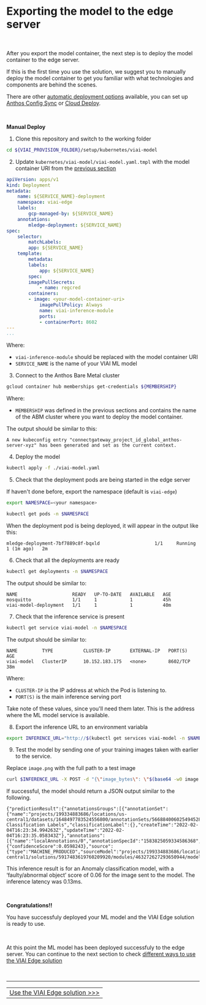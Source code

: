 # Exporting the model to the edge server

<br>

After you export the model container, the next step is to deploy the model container to the edge server.

If this is the first time you use the solution, we suggest you to manually deploy the model container to get you familiar with what technologies and components are behind the scenes.

There are other [automatic deployment options](./automaticdeployment.md) available, you can set up [Anthos Config Sync](./anthosconfigsync.md) or [Cloud Deploy](./clouddeploy.md).

<br>

__Manual Deploy__

1. Clone this repository and switch to the working folder

```bash
cd ${VIAI_PROVISION_FOLDER}/setup/kubernetes/viai-model
```

2. Update `kubernetes/viai-model/viai-model.yaml.tmpl` with the model container URI from the [previous section](./exportmodel.md)

```yaml
apiVersion: apps/v1
kind: Deployment
metadata:
    name: ${SERVICE_NAME}-deployment
    namespace: viai-edge
    labels:
        gcp-managed-by: ${SERVICE_NAME}
    annotations:
        mledge-deployment: ${SERVICE_NAME}
spec:
    selector:
        matchLabels:
        app: ${SERVICE_NAME}
    template:
        metadata:
        labels:
            app: ${SERVICE_NAME}
        spec:
        imagePullSecrets:
            - name: regcred
        containers:
        - image: <your-model-container-uri>
            imagePullPolicy: Always
            name: viai-inference-module
            ports:
            - containerPort: 8602
---
...
```

Where:

* `viai-inference-module` should be replaced with the model container URI
* `SERVICE_NAME` is the name of your VIAI ML model

3. Connect to the Anthos Bare Metal cluster

```bash
gcloud container hub memberships get-credentials ${MEMBERSHIP}
```

Where:

* `MEMBERSHIP` was defined in the previous sections and contains the name of the ABM cluster where you want to deploy the model container.

The output should be similar to this:

```text
A new kubeconfig entry "connectgateway_project_id_global_anthos-server-xyz" has been generated and set as the current context.
```

4. Deploy the model

```bash
kubectl apply -f ./viai-model.yaml
```

5. Check that the deployment pods are being started in the edge server

If haven't done before, export the namespace (default is `viai-edge`)
```bash
export NAMESPACE=<your namespace>

kubectl get pods -n $NAMESPACE
```

When the deployment pod is being deployed, it will appear in the output like this:

```text
mledge-deployment-7bf7889c8f-bqxld                    1/1     Running     1 (1m ago)   2m
```

6. Check that all the deployments are ready

```bash
kubectl get deployments -n $NAMESPACE
```

The output should be similar to:

```text
NAME                    READY   UP-TO-DATE   AVAILABLE   AGE
mosquitto               1/1     1            1           45h
viai-model-deployment   1/1     1            1           40m
```

7. Check that the inference service is present

```bash
kubectl get service viai-model -n $NAMESPACE
```

The output should be similar to:

```text
NAME         TYPE           CLUSTER-IP       EXTERNAL-IP   PORT(S)          AGE
viai-model   ClusterIP      10.152.183.175   <none>        8602/TCP         38m
```

Where:

* `CLUSTER-IP` is the IP address at which the Pod is listening to.
* `PORT(S)`  is the main inference serving port

Take note of these values, since you'll need them later. This is the address where the ML model service is available.

8. Export the inference URL to an environment variabla

```bash
export INFERENCE_URL="http://$(kubectl get services viai-model -n $NAMESPACE -o jsonpath='{.spec.clusterIP}'):8602/v1/visualInspection:predict"
```

9. Test the model by sending one of your training images taken with earlier to the service.

Replace `image.png` with the full path to a test image

```bash
curl $INFERENCE_URL -X POST -d "{\"image_bytes\": \"$(base64 -w0 image.png)\"}"
```

If successful, the model should return a JSON output similar to the following.

```text
{"predictionResult":{"annotationsGroups":[{"annotationSet":{"name":"projects/199334883686/locations/us-central1/datasets/1648497783524556800/annotationSets/5668840060254945280","displayName":"Predicted Classification Labels","classificationLabel":{},"createTime":"2022-02-04T16:23:34.994263Z","updateTime":"2022-02-04T16:23:35.058343Z"},"annotations":[{"name":"localAnnotations/0","annotationSpecId":"1583825059334586368","annotationSetId":"5668840060254945280","classificationLabel":{"confidenceScore":0.0598243},"source":{"type":"MACHINE_PRODUCED","sourceModel":"projects/199334883686/locations/us-central1/solutions/5917483619760209920/modules/463272627293650944/models/8522710451077775360"}}]}]},"predictionLatency":"0.125581514s"}
```

This inference result is for an Anomaly classification model, with a ‘faulty/abnormal object’ score of 0.06 for the image sent to the model. The inference latency was 0.13ms.

<br>

__Congratulations!!__

You have successfuly deployed your ML model and the VIAI Edge solution is ready to use.


<br>

At this point the ML model has been deployed successfuly to the edge server. You can continue to the next section to check [different ways to use the VIAI Edge solution](./useviai.md)



<br>

___

<table width="100%">
<tr><td><a href="./useviai.md">Use the VIAI Edge solution >>></td></tr>
</table>

